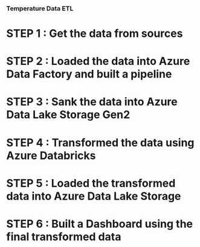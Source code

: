 ### Temperature Data ETL
# STEP 1 : Get the data from sources
# STEP 2 : Loaded the data into Azure Data Factory and built a pipeline
# STEP 3 : Sank the data into Azure Data Lake Storage Gen2
# STEP 4 : Transformed the data using Azure Databricks
# STEP 5 : Loaded the transformed data into Azure Data Lake Storage
# STEP 6 : Built a Dashboard using the final transformed data
